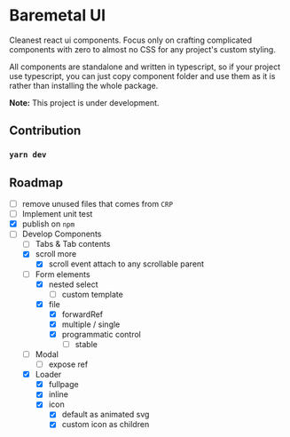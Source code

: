 # Baremetal UI

Cleanest react ui components. Focus only on crafting complicated components with zero to almost no CSS for any project's custom styling.

All components are standalone and written in typescript, so if your project use typescript, you can just copy component folder and use them as it is rather than installing the whole package.

**Note:** This project is under development.



## Contribution

### `yarn dev`



## Roadmap

- [ ] remove unused files that comes from `CRP`
- [ ] Implement unit test
- [x] publish on `npm`
- [ ] Develop Components
  - [ ] Tabs & Tab contents
  - [x] scroll more
    - [x] scroll event attach to any scrollable parent
  - [ ] Form elements
    - [x] nested select
      - [ ] custom template
    - [x] file
      - [x] forwardRef
      - [x] multiple / single
      - [x] programmatic control
        - [ ] stable
  - [ ] Modal
    - [ ] expose ref
  - [x] Loader
    - [x] fullpage
    - [x] inline
    - [x] icon
      - [x] default  as animated svg
      - [x] custom icon as children
